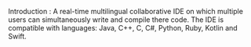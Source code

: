 Introduction :
A real-time multilingual collaborative IDE on which multiple users can simultaneously write and compile there code. The IDE is compatible with languages: Java, C++, C, C#, Python, Ruby, Kotlin and Swift.

